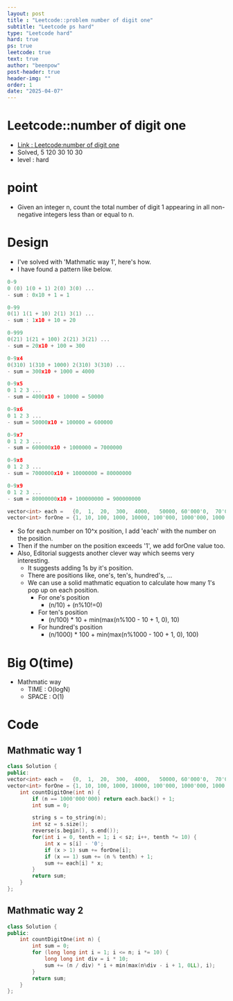 ```yaml
---
layout: post
title : "Leetcode::problem number of digit one"
subtitle: "Leetcode ps hard"
type: "Leetcode hard"
hard: true
ps: true
leetcode: true
text: true
author: "beenpow"
post-header: true
header-img: ""
order: 1
date: "2025-04-07"
---
```


# Leetcode::number of digit one
- [Link : Leetcode:number of digit one](https://leetcode.com/problems/number-of-digit-one/description/)
- Solved, 5 120 30 10 30
- level : hard

# point
- Given an integer n, count the total number of digit 1 appearing in all non-negative integers less than or equal to n.

# Design
- I've solved with 'Mathmatic way 1', here's how.
- I have found a pattern like below.

```cpp
0-9
0 (0) 1(0 + 1) 2(0) 3(0) ... 
- sum : 0x10 + 1 = 1

0-99
0(1) 1(1 + 10) 2(1) 3(1) ... 
- sum : 1x10 + 10 = 20

0-999
0(21) 1(21 + 100) 2(21) 3(21) ...
- sum = 20x10 + 100 = 300

0-9x4
0(310) 1(310 + 1000) 2(310) 3(310) ...
- sum = 300x10 + 1000 = 4000

0-9x5
0 1 2 3 ...
- sum = 4000x10 + 10000 = 50000

0-9x6
0 1 2 3 ...
- sum = 50000x10 + 100000 = 600000

0-9x7
0 1 2 3 ...
- sum = 600000x10 + 1000000 = 7000000

0-9x8
0 1 2 3 ...
- sum = 7000000x10 + 10000000 = 80000000

0-9x9
0 1 2 3 ...
- sum = 80000000x10 + 100000000 = 900000000

vector<int> each =   {0,  1,  20,  300,  4000,   50000, 60'000'0,  70'000'00,  80'000'000, 90'000'000'0};
vector<int> forOne = {1, 10, 100, 1000, 10000, 100'000, 1000'000, 1000'000'0, 1000'000'00, 1000'000'000};
```

- So for each number on 10^x position, I add 'each' with the number on the position.
- Then if the number on the position exceeds '1', we add forOne value too.
- Also, Editorial suggests another clever way which seems very interesting.
  - It suggests adding 1s by it's position.
  - There are positions like, one's, ten's, hundred's, ...
  - We can use a solid mathmatic equation to calculate how many 1's pop up on each position.
    - For one's position
        - (n/10) + (n%10!=0)
    - For ten's position
        - (n/100) * 10 + min(max(n%100 - 10 + 1, 0), 10)
    - For hundred's position
        - (n/1000) * 100 + min(max(n%1000 - 100 + 1, 0), 100)


# Big O(time)
- Mathmatic way
  - TIME : O(logN)
  - SPACE : O(1)

# Code
## Mathmatic way 1
```cpp
class Solution {
public:
vector<int> each =   {0,  1,  20,  300,  4000,   50000, 60'000'0,  70'000'00,  80'000'000, 90'000'000'0};
vector<int> forOne = {1, 10, 100, 1000, 10000, 100'000, 1000'000, 1000'000'0, 1000'000'00, 1000'000'000};
    int countDigitOne(int n) {
        if (n == 1000'000'000) return each.back() + 1;
        int sum = 0;

        string s = to_string(n);
        int sz = s.size();
        reverse(s.begin(), s.end());
        for(int i = 0, tenth = 1; i < sz; i++, tenth *= 10) {
            int x = s[i] - '0';
            if (x > 1) sum += forOne[i];
            if (x == 1) sum += (n % tenth) + 1;
            sum += each[i] * x;
        }
        return sum;
    }
};
```

## Mathmatic way 2

```cpp
class Solution {
public:
    int countDigitOne(int n) {
        int sum = 0;
        for (long long int i = 1; i <= n; i *= 10) {
            long long int div = i * 10;
            sum += (n / div) * i + min(max(n%div - i + 1, 0LL), i);
        }
        return sum;
    }
};
```